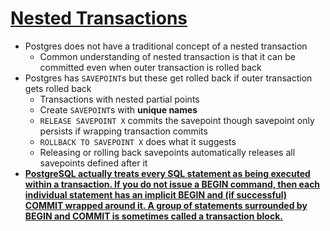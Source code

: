 # [Nested Transactions](https://stackoverflow.com/a/33860302/10039741)

* Postgres does not have a traditional concept of a nested transaction
  * Common understanding of nested transaction is that it can be committed even when outer transaction is rolled back
* Postgres has `SAVEPOINT`s but these get rolled back if outer transaction gets rolled back
  * Transactions with nested partial points
  * Create `SAVEPOINT`s with **unique names**
  * `RELEASE SAVEPOINT X` commits the savepoint though savepoint only persists if wrapping transaction commits
  * `ROLLBACK TO SAVEPOINT X` does what it suggests
  * Releasing or rolling back savepoints automatically releases all savepoints defined after it
* [**PostgreSQL actually treats every SQL statement as being executed within a transaction. If you do not issue a BEGIN command, then each individual statement has an implicit BEGIN and (if successful) COMMIT wrapped around it. A group of statements surrounded by BEGIN and COMMIT is sometimes called a transaction block.**](https://www.postgresql.org/docs/10/tutorial-transactions.html)
